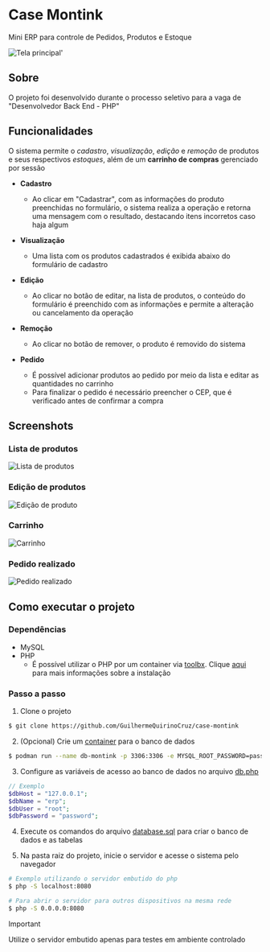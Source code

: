 # Case Montink
Mini ERP para controle de Pedidos, Produtos e Estoque

![Tela principal'](./screenshots/overview.png)

## Sobre
O projeto foi desenvolvido durante o processo seletivo para a vaga de "Desenvolvedor Back End - PHP"

## Funcionalidades
O sistema permite o *cadastro*, *visualização*, *edição* e *remoção* de produtos e seus respectivos *estoques*, além de um **carrinho de compras** gerenciado por sessão

- **Cadastro**
  - Ao clicar em "Cadastrar", com as informações do produto preenchidas no formulário, o sistema realiza a operação e retorna uma mensagem com o resultado, destacando itens incorretos caso haja algum
  
- **Visualização**
  - Uma lista com os produtos cadastrados é exibida abaixo do formulário de cadastro

- **Edição**
  - Ao clicar no botão de editar, na lista de produtos, o conteúdo do formulário é preenchido com as informações e permite a alteração ou cancelamento da operação

- **Remoção**
  - Ao clicar no botão de remover, o produto é removido do sistema

- **Pedido**
  - É possível adicionar produtos ao pedido por meio da lista e editar as quantidades no carrinho
  - Para finalizar o pedido é necessário preencher o CEP, que é verificado antes de confirmar a compra

## Screenshots
### Lista de produtos
![Lista de produtos](./screenshots/lista.png)

### Edição de produtos
![Edição de produto](./screenshots/edicao.png)

### Carrinho
![Carrinho](./screenshots/carrinho.png)

### Pedido realizado
![Pedido realizado](./screenshots/pedido.png)


## Como executar o projeto
### Dependências
- MySQL
- PHP
  - É possível utilizar o PHP por um container via [toolbx](https://docs.fedoraproject.org/pt_BR/fedora-silverblue/toolbox/). Clique [aqui](https://www.php.net/manual/pt_BR/install.unix.dnf.php) para mais informações sobre a instalação

### Passo a passo
1. Clone o projeto
```bash
$ git clone https://github.com/GuilhermeQuirinoCruz/case-montink
```

2. (Opcional) Crie um [container](https://hub.docker.com/_/mysql) para o banco de dados
```bash
$ podman run --name db-montink -p 3306:3306 -e MYSQL_ROOT_PASSWORD=password -d docker.io/mysql:latest
```

3. Configure as variáveis de acesso ao banco de dados no arquivo [db.php](./src/controller/db.php)
```php
// Exemplo
$dbHost = "127.0.0.1";
$dbName = "erp";
$dbUser = "root";
$dbPassword = "password";
```

4. Execute os comandos do arquivo [database.sql](./database.sql) para criar o banco de dados e as tabelas

5. Na pasta raiz do projeto, inicie o servidor e acesse o sistema pelo navegador

```bash
# Exemplo utilizando o servidor embutido do php
$ php -S localhost:8080

# Para abrir o servidor para outros dispositivos na mesma rede
$ php -S 0.0.0.0:8080
```

> [!IMPORTANT]  
> Utilize o servidor embutido apenas para testes em ambiente controlado